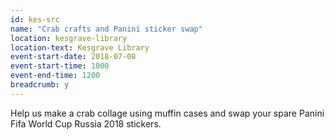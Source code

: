 ```yaml
---
id: kes-src
name: "Crab crafts and Panini sticker swap"
location: kesgrave-library
location-text: Kesgrave Library
event-start-date: 2018-07-08
event-start-time: 1000
event-end-time: 1200
breadcrumb: y
---
```


Help us make a crab collage using muffin cases and swap your spare Panini Fifa World Cup Russia 2018 stickers.
